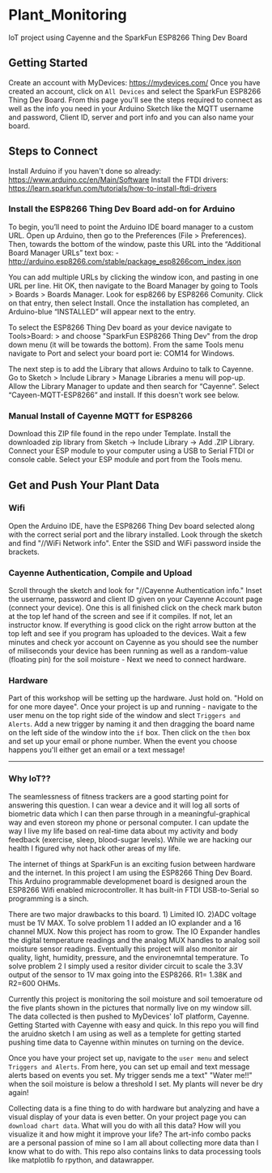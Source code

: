 # Plant_Monitoring
IoT project using Cayenne and the SparkFun ESP8266 Thing Dev Board

## Getting Started
Create an account with MyDevices: https://mydevices.com/
Once you have created an account, click on `All Devices` and select the SparkFun ESP8266 Thing Dev Board. 
From this page you'll see the steps required to connect as well as the info you need in your Arduino Sketch like the MQTT username and password, Client ID, server and port info and you can also name your board.

## Steps to Connect 
Install Arduino if you haven't done so already: https://www.arduino.cc/en/Main/Software 
Install the FTDI drivers: https://learn.sparkfun.com/tutorials/how-to-install-ftdi-drivers


### Install the ESP8266 Thing Dev Board add-on for Arduino
To begin, you’ll need to point the Arduino IDE board manager to a custom URL. Open up Arduino, then go to the Preferences (File > Preferences). Then, towards the bottom of the window, paste this URL into the “Additional Board Manager URLs” text box: - http://arduino.esp8266.com/stable/package_esp8266com_index.json 

You can add multiple URLs by clicking the window icon, and pasting in one URL per line. Hit OK, then navigate to the Board Manager by going to Tools > Boards > Boards Manager. Look for esp8266 by ESP8266 Comunity. Click on that entry, then select Install. Once the installation has completed, an Arduino-blue “INSTALLED” will appear next to the entry.

To select the ESP8266 Thing Dev board as your device navigate to Tools>Board:  > and choose "SparkFun ESP8266 Thing Dev" from the drop down menu (it will be towards the bottom). From the same Tools menu navigate to Port and select your board port ie: COM14 for Windows.


The next step is to add the Library that allows Arduino to talk to Cayenne. Go to Sketch > Include Library > Manage Libraries a menu will pop-up. Allow the Library Manager to update and then search for “Cayenne”. Select “Cayeen-MQTT-ESP8266”  and install. If this doesn't work see below. 

### Manual Install of Cayenne MQTT for ESP8266
Download this ZIP file found in the repo under Template. 
Install the downloaded zip library from Sketch -> Include Library -> Add .ZIP Library.
Connect your ESP module to your computer using a USB to Serial FTDI or console cable.
Select your ESP module and port from the Tools menu.

## Get and Push Your Plant Data

### Wifi
Open the Arduino IDE, have the ESP8266 Thing Dev board selected along with the correct serial port and the library installed. Look through the sketch and find "//WiFi Network info". Enter the SSID and WiFi password inside the brackets. 

### Cayenne Authentication, Compile and Upload
Scroll through the sketch and look for "//Cayenne Authentication info." Inset the username, password and client ID given on your Cayenne Account page (connect your device). One this is all finished click on the check mark buton at the top lef hand of the screen and see if it compiles. If not, let an instructor know. If everything is good click on the right arrow button at the top left and see if you program has uploaded to the devices. Wait a few minutes and check yor account on Cayenne as you should see the number of miliseconds your device has been running as well as a random-value (floating pin) for the soil moisture - Next we need to connect hardware.  


### Hardware
Part of this workshop will be setting up the hardware. Just hold on. "Hold on for one more dayee". Once your project is up and running - navigate to the user menu on the top right side of the  window and slect `Triggers and Alerts`. Add a new trigger by naming it and then dragging the board name on the left side of the window into the `if` box. 
Then click on the `then` box and set up your email or phone number. When the event you choose happens you'll either get an email or a text message! 


-----------------------------------------------------------------------------------------------------------------------------------------------------------------------------------------------------------
### Why IoT??

The seamlessness of fitness trackers are a good starting point for answering this question. I can wear a device and it will log all sorts of biometric data 
which I can then parse through in a meaningful-graphical way and even storeon my phone or personal computer. I can update the way I live my life based on real-time data 
about my activity and body feedback (exercise, sleep, blood-sugar levels). While we are hacking our health I figured why not hack other areas of my life. 

The internet of things at SparkFun is an exciting fusion between hardware and the internet. In this project I am using the ESP8266 Thing Dev Board. This Arduino
programmable developmenet board is designed aroun the ESP8266 Wifi enabled microcontroller. It has built-in FTDI USB-to-Serial so programming is a sinch. 

There are two major drawbacks to this board. 1) Limited IO. 2)ADC voltage must be 1V MAX. To solve problem 1 I added an IO explander and a 16 channel MUX. Now this project
has room to grow. The IO Expander handles the digital temperature readings and the analog MUX handles to analog soil moisture sensor readings. Eventually this project will
also monitor air quality, light, humidity, pressure, and the environemntal temperature. To solve problem 2 I simply used a resitor divider circuit to scale the 3.3V output
of the sensor to 1V max going into the ESP8266. R1= 1.38K and R2=600 OHMs. 

Currently this project is monitoring the soil moisture and soil temoerature od the five plants shown in the pictures that normally live on my window sill. The data collected
is then pushed to MyDevices' IoT platform, Cayenne. Getting Started with Cayenne with easy and quick. In this repo you will find the aruidno sketch I am using as well as a templete 
for getting started pushing time data to Cayenne within minutes on turning on the device. 

Once you have your project set up, navigate to the `user menu` and select `Triggers and Alerts`. From here, you can set up email and text message alerts based on events you set. My trigger
sends me a text" "Water me!!" when the soil moisture is below a threshold I set. My plants will never be dry again!

Collecting data is a fine thing to do with hardware but analyzing and have a visual display of your data is even better. On your project page you can `download chart data`. What will
you do with all this data? How will you visualize it and how might it improve your life? The art-info combo packs are a personal passion of mine so I am all about collecting more data than 
I know what to do with.  This repo also contains links to data processing tools like matplotlib fo rpython, and datawrapper. 